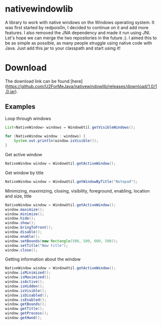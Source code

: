 # nativewindowlib

A library to work with native windows on the Windows operating system. It was first started by redpois0n, I decided to continue on it and add more features. I also removed the JNA dependency and made it run using JNI. Let's hope we can merge the two repositories in the future ;). I aimed this to be as simple as possible, as many people struggle using native code with Java. Just add this jar to your classpath and start using it!

# Download
The download link can be found [here] (https://github.com/U2ForMeJava/nativewindowlib/releases/download/1.0/1.0.jar).

## Examples

Loop through windows
```java
List<NativeWindow> windows = WindowUtil.getVisibleWindows();
		    
for (NativeWindow window : windows) {
	System.out.println(window.isVisible());	
}		    
```

Get active window
```java
NativeWindow window = WindowUtil.getActiveWindow();		    
```

Get window by title
```java
NativeWindow window = WindowUtil.getWindowByTitle("Notepad");		    
```

Minimizing, maximizing, closing, visibility, foreground, enabling, location and size, title
```java
NativeWindow window = WindowUtil.getActiveWindow();
window.maximize();
window.minimize();
window.hide();
window.show();
window.bringToFront();
window.disable();
window.enable();
window.setBounds(new Rectangle(500, 500, 600, 500));
window.setTitle("New title");
window.close();
```

Getting information about the window
```java
NativeWindow window = WindowUtil.getActiveWindow();
window.isMinimized();
window.isMaximized();
window.isActive();
window.isHidden();
window.isVisible();
window.isDisabled();
window.isEnabled();
window.getBounds();
window.getTitle();
window.getProcess();
window.getHwnd();
```
